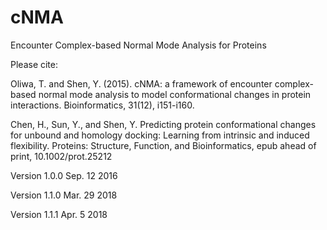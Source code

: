# cNMA
Encounter Complex-based Normal Mode Analysis for Proteins

Please cite: 

Oliwa, T. and Shen, Y. (2015). cNMA: a framework of encounter complex-based normal mode analysis to model conformational changes in protein interactions. Bioinformatics, 31(12), i151-i160.

Chen, H., Sun, Y., and Shen, Y. Predicting protein conformational changes for unbound and homology docking: Learning from intrinsic and induced flexibility.  Proteins: Structure, Function, and Bioinformatics, epub ahead of print, 10.1002/prot.25212 



Version 1.0.0 Sep. 12 2016

Version 1.1.0 Mar. 29 2018

Version 1.1.1 Apr. 5 2018
